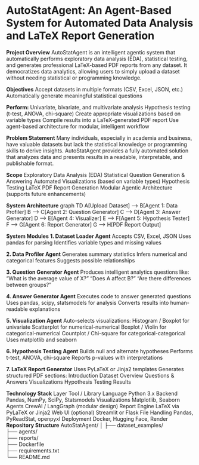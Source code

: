# AutoStatAgent: An Agent-Based System for Automated Data Analysis and LaTeX Report Generation

**Project Overview**
AutoStatAgent is an intelligent agentic system that automatically performs exploratory data analysis (EDA), statistical testing, and generates professional LaTeX-based PDF reports from any dataset. It democratizes data analytics, allowing users to simply upload a dataset without needing statistical or programming knowledge.

**Objectives**
Accept datasets in multiple formats (CSV, Excel, JSON, etc.)
Automatically generate meaningful statistical questions

**Perform:**
Univariate, bivariate, and multivariate analysis
Hypothesis testing (t-test, ANOVA, chi-square)
Create appropriate visualizations based on variable types
Compile results into a LaTeX-generated PDF report
Use agent-based architecture for modular, intelligent workflow

**Problem Statement**
Many individuals, especially in academia and business, have valuable datasets but lack the statistical knowledge or programming skills to derive insights. AutoStatAgent provides a fully automated solution that analyzes data and presents results in a readable, interpretable, and publishable format.

**Scope**
Exploratory Data Analysis (EDA)
Statistical Question Generation & Answering
Automated Visualizations (based on variable types)
Hypothesis Testing
LaTeX PDF Report Generation
Modular Agentic Architecture (supports future enhancements)

**System Architecture**
graph TD
A[Upload Dataset] --> B[Agent 1: Data Profiler]
B --> C[Agent 2: Question Generator]
C --> D[Agent 3: Answer Generator]
D --> E[Agent 4: Visualizer]
E --> F[Agent 5: Hypothesis Tester]
F --> G[Agent 6: Report Generator]
G --> H[PDF Report Output]

**System Modules**
**1. Dataset Loader Agent**
Accepts CSV, Excel, JSON
Uses pandas for parsing
Identifies variable types and missing values

**2. Data Profiler Agent**
Generates summary statistics
Infers numerical and categorical features
Suggests possible relationships

**3. Question Generator Agent**
Produces intelligent analytics questions like:
“What is the average value of X?”
“Does A affect B?”
“Are there differences between groups?”

**4. Answer Generator Agent**
Executes code to answer generated questions
Uses pandas, scipy, statsmodels for analysis
Converts results into human-readable explanations

**5. Visualization Agent**
Auto-selects visualizations:
Histogram / Boxplot for univariate
Scatterplot for numerical-numerical
Boxplot / Violin for categorical-numerical
Countplot / Chi-square for categorical-categorical
Uses matplotlib and seaborn

**6. Hypothesis Testing Agent**
Builds null and alternate hypotheses
Performs t-test, ANOVA, chi-square
Reports p-values with interpretations

**7. LaTeX Report Generator**
Uses PyLaTeX or Jinja2 templates
Generates structured PDF sections:
Introduction
Dataset Overview
Questions & Answers
Visualizations
Hypothesis Testing Results

**Technology Stack**
Layer	Tool / Library
Language	Python 3.x
Backend	Pandas, NumPy, SciPy, Statsmodels
Visualizations	Matplotlib, Seaborn
Agents	CrewAI / LangGraph (modular design)
Report Engine	LaTeX via PyLaTeX or Jinja2
Web UI (optional)	Streamlit or Flask
File Handling	Pandas, PyReadStat, openpyxl
Deployment	Docker, Hugging Face, Render
**Repository Structure**
AutoStatAgent/
│
├── dataset_examples/          
├── agents/                    
├── reports/                   
├── Dockerfile                
├── requirements.txt          
└── README.md
